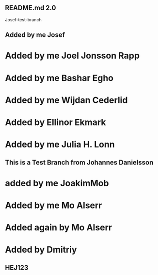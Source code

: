 ## README.md 2.0
Josef-test-branch

## Added by me Josef

# Added by me Joel Jonsson Rapp
# Added by me Bashar Egho


# Added by me Wijdan Cederlid
# Added by Ellinor Ekmark
# Added by me Julia H. Lonn
## This is a Test Branch from Johannes Danielsson
# added by me JoakimMob

# Added by me Mo Alserr
# Added again by Mo Alserr

# Added by Dmitriy


## HEJ123
